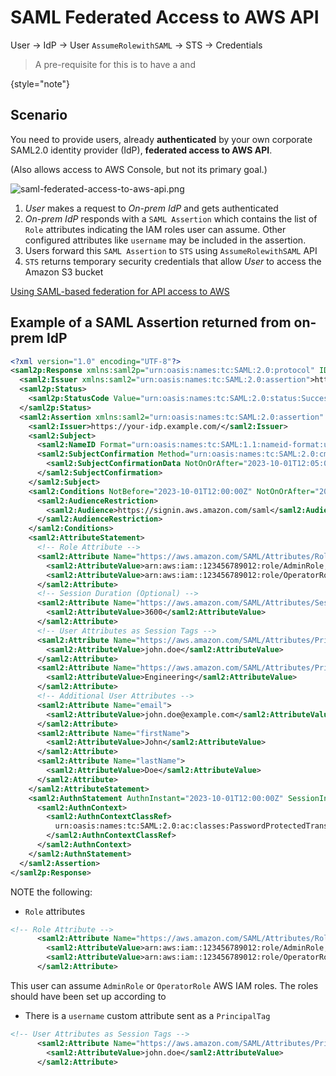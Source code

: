 # SAML Federated Access to AWS API
<tldr><p><ui-path>User -> IdP -> User <code>AssumeRolewithSAML</code> -> STS -> Credentials</ui-path></p></tldr>
> A pre-requisite for this is to have a [](SAML-Identity-Provider-in-IAM.md) and [](IAM-Roles-For-SAML-Federation.md)
>
{style="note"}

## Scenario
You need to provide users, already **authenticated** by your own corporate SAML2.0 identity provider (IdP),
**federated access to AWS API**.

(Also allows access to AWS Console, but not its primary goal.)

![saml-federated-access-to-aws-api.png](saml-federated-access-to-aws-api.png)

1. _User_ makes a request to _On-prem IdP_ and gets authenticated
2. _On-prem IdP_ responds with a `SAML Assertion` which contains the list of `Role` attributes indicating the IAM roles user can assume. Other configured attributes like `username` may be included in the assertion.
3. Users forward this `SAML Assertion` to `STS` using `AssumeRolewithSAML` API
4. `STS` returns temporary security credentials that allow _User_ to access the Amazon S3 bucket

[Using SAML-based federation for API access to AWS](https://docs.aws.amazon.com/IAM/latest/UserGuide/id_roles_providers_saml.html#CreatingSAML-configuring)

## Example of a SAML Assertion returned from on-prem IdP
```xml
<?xml version="1.0" encoding="UTF-8"?>
<saml2p:Response xmlns:saml2p="urn:oasis:names:tc:SAML:2.0:protocol" ID="_abc123" Version="2.0" IssueInstant="2023-10-01T12:00:00Z" Destination="https://signin.aws.amazon.com/saml">
  <saml2:Issuer xmlns:saml2="urn:oasis:names:tc:SAML:2.0:assertion">https://your-idp.example.com/</saml2:Issuer>
  <saml2p:Status>
    <saml2p:StatusCode Value="urn:oasis:names:tc:SAML:2.0:status:Success"/>
  </saml2p:Status>
  <saml2:Assertion xmlns:saml2="urn:oasis:names:tc:SAML:2.0:assertion" ID="_def456" Version="2.0" IssueInstant="2023-10-01T12:00:00Z">
    <saml2:Issuer>https://your-idp.example.com/</saml2:Issuer>
    <saml2:Subject>
      <saml2:NameID Format="urn:oasis:names:tc:SAML:1.1:nameid-format:unspecified">john.doe@example.com</saml2:NameID>
      <saml2:SubjectConfirmation Method="urn:oasis:names:tc:SAML:2.0:cm:bearer">
        <saml2:SubjectConfirmationData NotOnOrAfter="2023-10-01T12:05:00Z" Recipient="https://signin.aws.amazon.com/saml"/>
      </saml2:SubjectConfirmation>
    </saml2:Subject>
    <saml2:Conditions NotBefore="2023-10-01T12:00:00Z" NotOnOrAfter="2023-10-01T12:05:00Z">
      <saml2:AudienceRestriction>
        <saml2:Audience>https://signin.aws.amazon.com/saml</saml2:Audience>
      </saml2:AudienceRestriction>
    </saml2:Conditions>
    <saml2:AttributeStatement>
      <!-- Role Attribute -->
      <saml2:Attribute Name="https://aws.amazon.com/SAML/Attributes/Role">
        <saml2:AttributeValue>arn:aws:iam::123456789012:role/AdminRole,arn:aws:iam::123456789012:saml-provider/YourSAMLProvider</saml2:AttributeValue>
        <saml2:AttributeValue>arn:aws:iam::123456789012:role/OperatorRole,arn:aws:iam::123456789012:saml-provider/YourSAMLProvider</saml2:AttributeValue>
      </saml2:Attribute>
      <!-- Session Duration (Optional) -->
      <saml2:Attribute Name="https://aws.amazon.com/SAML/Attributes/SessionDuration">
        <saml2:AttributeValue>3600</saml2:AttributeValue>
      </saml2:Attribute>
      <!-- User Attributes as Session Tags -->
      <saml2:Attribute Name="https://aws.amazon.com/SAML/Attributes/PrincipalTag:username">
        <saml2:AttributeValue>john.doe</saml2:AttributeValue>
      </saml2:Attribute>
      <saml2:Attribute Name="https://aws.amazon.com/SAML/Attributes/PrincipalTag:department">
        <saml2:AttributeValue>Engineering</saml2:AttributeValue>
      </saml2:Attribute>
      <!-- Additional User Attributes -->
      <saml2:Attribute Name="email">
        <saml2:AttributeValue>john.doe@example.com</saml2:AttributeValue>
      </saml2:Attribute>
      <saml2:Attribute Name="firstName">
        <saml2:AttributeValue>John</saml2:AttributeValue>
      </saml2:Attribute>
      <saml2:Attribute Name="lastName">
        <saml2:AttributeValue>Doe</saml2:AttributeValue>
      </saml2:Attribute>
    </saml2:AttributeStatement>
    <saml2:AuthnStatement AuthnInstant="2023-10-01T12:00:00Z" SessionIndex="_ghi789">
      <saml2:AuthnContext>
        <saml2:AuthnContextClassRef>
          urn:oasis:names:tc:SAML:2.0:ac:classes:PasswordProtectedTransport
        </saml2:AuthnContextClassRef>
      </saml2:AuthnContext>
    </saml2:AuthnStatement>
  </saml2:Assertion>
</saml2p:Response>

```
NOTE the following:
* `Role` attributes
```xml
<!-- Role Attribute -->
      <saml2:Attribute Name="https://aws.amazon.com/SAML/Attributes/Role">
        <saml2:AttributeValue>arn:aws:iam::123456789012:role/AdminRole,arn:aws:iam::123456789012:saml-provider/YourSAMLProvider</saml2:AttributeValue>
        <saml2:AttributeValue>arn:aws:iam::123456789012:role/OperatorRole,arn:aws:iam::123456789012:saml-provider/YourSAMLProvider</saml2:AttributeValue>
      </saml2:Attribute>
```
This user can assume `AdminRole` or `OperatorRole` AWS IAM roles.
The roles should have been set up according to [](IAM-Roles-For-SAML-Federation.md)

* There is a `username` custom attribute sent as a `PrincipalTag`
```xml
<!-- User Attributes as Session Tags -->
      <saml2:Attribute Name="https://aws.amazon.com/SAML/Attributes/PrincipalTag:username">
        <saml2:AttributeValue>john.doe</saml2:AttributeValue>
      </saml2:Attribute>
```